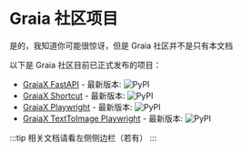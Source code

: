 # Graia 社区项目

是的，我知道你可能很惊讶，但是 Graia 社区并不是只有本文档

以下是 Graia 社区目前已正式发布的项目：

- [GraiaX FastAPI](https://github.com/GraiaCommunity/graiax-fastapi) -
  最新版本: ![PyPI](https://img.shields.io/pypi/v/graiax-fastapi)
- [GraiaX Shortcut](https://github.com/GraiaCommunity/Shortcut) -
  最新版本: ![PyPI](https://img.shields.io/pypi/v/graiax-shortcut)
- [GraiaX Playwright](https://github.com/GraiaCommunity/graiax-playwright) -
  最新版本: ![PyPI](https://img.shields.io/pypi/v/graiax-playwright)
- [GraiaX TextToImage Playwright](https://github.com/GraiaCommunity/graiax-text2img-playwright) -
  最新版本: ![PyPI](https://img.shields.io/pypi/v/graiax-text2img-playwright)

:::tip
相关文档请看左侧侧边栏（若有）
:::

<style>
li img {
    display: inline;
    vertical-align: text-bottom;
}
</style>
